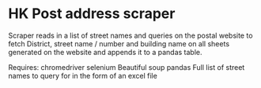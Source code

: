 # HK Post address scraper

Scraper reads in a list of street names and queries on the postal website to fetch District, street name / number and building name on all sheets generated on the website and appends it to a pandas table.

Requires: 
chromedriver
selenium
Beautiful soup
pandas
Full list of street names to query for in the form of an excel file
